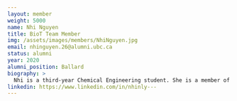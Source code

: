 ```yaml
---
layout: member
weight: 5000
name: Nhi Nguyen
title: BioT Team Member
img: /assets/images/members/NhiNguyen.jpg
email: nhinguyen.26@alumni.ubc.ca
status: alumni
year: 2020
alumni_position: Ballard
biography: > 
  Nhi is a third-year Chemical Engineering student. She is a member of the brewing team on the Automated Beer Brewing project due to her interest in the field of food processing and production. She hopes to gain some hands on experience during this project and to apply chemical engineering theory in the project’s practical setting. Nhi is currently experimenting with brewing a prototype batch of Kombucha, a fermented tea, to see if the beer brewing technology being developed could also be applied to Kombucha home brews.
linkedin: https://www.linkedin.com/in/nhinly---
---
```

